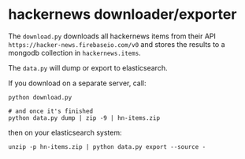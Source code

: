 # hackernews downloader/exporter

The `download.py` downloads all hackernews items from 
their API `https://hacker-news.firebaseio.com/v0` and stores the
results to a mongodb collection in `hackernews.items`.

The `data.py` will dump or export to elasticsearch.

If you download on a separate server, call:
```shell script
python download.py

# and once it's finished
python data.py dump | zip -9 | hn-items.zip
``` 

then on your elasticsearch system:

```shell script
unzip -p hn-items.zip | python data.py export --source -
```